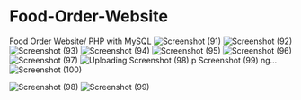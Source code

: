 # Food-Order-Website
Food Order Website/ PHP with MySQL 
![Screenshot (91)](https://user-images.githubusercontent.com/49005530/165724964-40f482f1-d1e5-4da1-a1cd-617963dee29b.png)
![Screenshot (92)](https://user-images.githubusercontent.com/49005530/165725028-259f6221-fb6d-41f8-a5b4-2b1b4bac05e7.png)
![Screenshot (93)](https://user-images.githubusercontent.com/49005530/165725042-66ca3aca-c0e1-456e-aa36-91506a7335a3.png)
![Screenshot (94)](https://user-images.githubusercontent.com/49005530/165725048-5feaf023-b2e4-4d90-a1a9-25bf9e1c30f0.png)
![Screenshot (95)](https://user-images.githubusercontent.com/49005530/165725066-c51dc62a-35f3-4845-a622-936205eff961.png)
![Screenshot (96)](https://user-images.githubusercontent.com/49005530/165725080-ae79a094-641a-42ea-a3b3-b3551e116dea.png)
![Screenshot (97)](https://user-images.githubusercontent.com/49005530/165725095-f679323c-489a-4cea-9175-04c99bd3385e.png)
![Uploading Screenshot (98).p
![Screenshot (99)](https://user-images.githubusercontent.com/49005530/165725108-d5a2c84c-6997-4b03-911f-dca38df63c75.png)
ng…]()
![Screenshot (100)](https://user-images.githubusercontent.com/49005530/165725114-02268995-509e-488e-b506-bff08815d72a.png)

![Screenshot (98)](https://user-images.githubusercontent.com/49005530/165727582-9f302d84-53be-46c9-bb87-76a62a3d22a3.png)
![Screenshot (99)](https://user-images.githubusercontent.com/49005530/165727591-0ea084d1-b451-472e-814a-8e3a8a7d0bbf.png)

